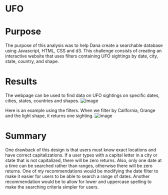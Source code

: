 # UFO

# Purpose

The purpose of this analysis was to help Dana create a searchable database using Javascript, HTML, CSS and d3. This challenge consists of creating an interactive website that uses filters containing UFO sightings by date, city, state, country, and shape.

# Results

The webpage can be used to find data on UFO sightings on specific dates, cities, states, countries and shapes.
![image](https://user-images.githubusercontent.com/88119288/147894998-3036af54-d318-44c1-b88a-bc4af321e4bb.png)

Here is an example using the filters. When we filter by California, Orange and the light shape, it returns one sighting. 
![image](https://user-images.githubusercontent.com/88119288/147894915-321abc94-e930-45f1-be90-f79e0ce7d52e.png)

# Summary

One drawback of this design is that users must know exact locations and have correct capitalizations. If a user types with a capital letter in a city or state that is not capitalized, there will be zero returns. Also, only one date at a time can be searched rather than ranges, otherwise there will be zero returns. One of my recommendations would be modifying the date filter to make it easier for users to be able to search a range of dates. Another recommendation would be to allow for lower and uppercase spelling to make the searching criteria simpler for users.
